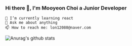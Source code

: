 ### Hi there 👋, I'm Mooyeon Choi a Junior Developer

```
🌱 I’m currently learning react
💬 Ask me about anything
📫 How to reach me: lon12080@naver.com
```

![Anurag's github stats](https://github-readme-stats.vercel.app/api?username=mooyeon-choi&count_private=true)
